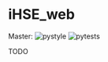 # iHSE_web

Master: 
![pystyle](https://github.com/k4black/iHSE_web/workflows/pystyle/badge.svg)
![pytests](https://github.com/k4black/iHSE_web/workflows/pytests/badge.svg)


TODO
